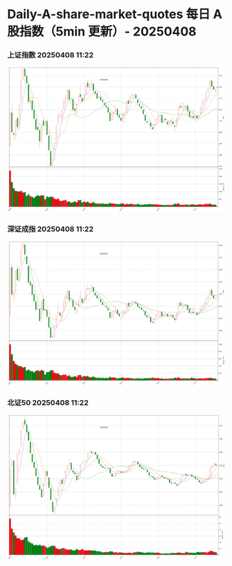 
# Daily-A-share-market-quotes 每日 A 股指数（5min 更新）- 20250408

### 上证指数 20250408 11:22
![](./fig/2025/4/20250408-sh000001.png)

### 深证成指 20250408 11:22
![](./fig/2025/4/20250408-sz399001.png)

### 北证50 20250408 11:22
![](./fig/2025/4/20250408-bj899050.png)
